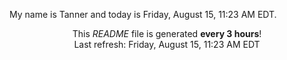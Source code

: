 My name is Tanner and today is Friday, August 15, 11:23 AM EDT.

<p align="center">This <i>README</i> file is generated <b>every 3 hours</b>!</br>Last refresh: Friday, August 15, 11:23 AM EDT<br /></p>
